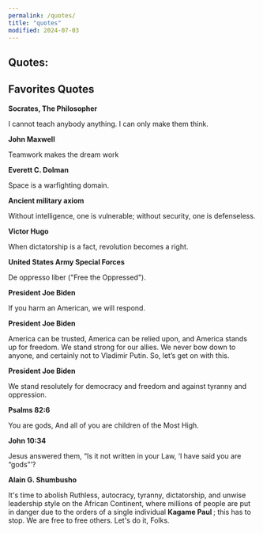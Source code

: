 ```yaml
---
permalink: /quotes/
title: "quotes"
modified: 2024-07-03
---
```










## Quotes:















## Favorites Quotes 


<b> Socrates, The Philosopher </b>


I cannot teach anybody anything. I can only make them think.


<b> John Maxwell  </b>


Teamwork makes the dream work


<b> Everett C. Dolman </b>


Space is a warfighting domain. 


<b> Ancient military axiom </b>


Without intelligence, one is vulnerable; without security,  one is defenseless.  



<b> Victor Hugo </b>


When dictatorship is a fact, revolution becomes a right. 


<b> United States Army Special Forces </b>


De oppresso liber ("Free the Oppressed"). 


<b> President Joe Biden </b> 


If you harm an American, we will respond. 


<b> President Joe Biden </b>


America can be trusted, America can be relied upon, and America stands up for freedom. We stand strong for our allies. We never bow down to anyone, and certainly not to Vladimir Putin. So, let’s get on with this. 


<b> President Joe Biden </b>


We stand resolutely for democracy and freedom and against tyranny and oppression. 


<b> Psalms 82:6 </b>


You are gods, And all of you are children of the Most High. 


<b> John 10:34  </b>


Jesus answered them, “Is it not written in your Law, ‘I have said you are “gods”’?


<b>Alain G. Shumbusho </b>


It's time to abolish Ruthless, autocracy, tyranny, dictatorship, and unwise leadership style on the African Continent, where millions of people are put in danger due to the orders of a single individual <b> Kagame Paul </b>; this has to stop. We are free to free others. Let's do it, Folks. 







  




